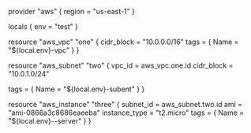 provider "aws" {
  region = "us-east-1"
}

locals {
env = "test"
}

resource "aws_vpc" "one" {
  cidr_block = "10.0.0.0/16"
  tags = {
    Name = "${local.env}-vpc"
  }
}

resource "aws_subnet" "two" {
  vpc_id     = aws_vpc.one.id
  cidr_block = "10.0.1.0/24"

  tags = {
    Name = "${local.env}-subent"
  }
}

resource "aws_instance" "three" {
  subnet_id     = aws_subnet.two.id
  ami           = "ami-0866a3c8686eaeeba"
  instance_type = "t2.micro"
  tags = {
    Name = "${local.env}--server"
  }
}
